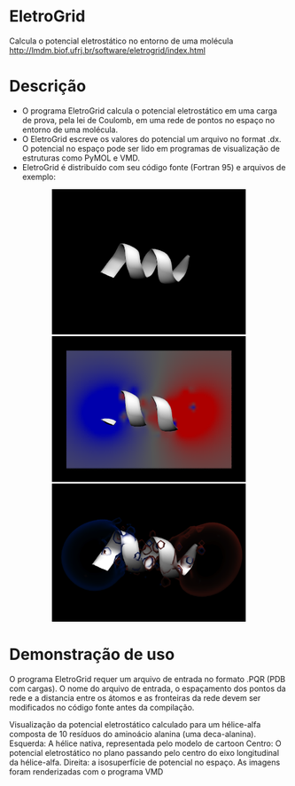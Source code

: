 # EletroGrid
Calcula o potencial eletrostático no entorno de uma molécula
http://lmdm.biof.ufrj.br/software/eletrogrid/index.html

# Descrição
* O programa EletroGrid calcula o potencial eletrostático em uma carga de prova, pela lei de Coulomb, em uma rede de pontos no espaço no entorno de uma molécula.
* O EletroGrid escreve os valores do potencial um arquivo no format .dx. O potencial no espaço pode ser lido em programas de visualização de estruturas como PyMOL e VMD.
* EletroGrid é distribuído com seu código fonte (Fortran 95) e arquivos de exemplo:

<p align="center">
  <img src="img/eletrogrid1.png" width="350" title="hover text">
  <img src="img/eletrogrid2.png" width="350" alt="accessibility text">
  <img src="img/eletrogrid3.png" width="350" alt="accessibility text">
</p>

# Demonstração de uso
O programa EletroGrid requer um arquivo de entrada no formato .PQR (PDB com cargas). O nome do arquivo de entrada, o espaçamento dos pontos da rede e a distancia entre os átomos e as fronteiras da rede devem ser modificados no código fonte antes da compilação.

Visualização da potencial eletrostático calculado para um hélice-alfa composta de 10 resíduos do aminoácio alanina (uma deca-alanina).
Esquerda: A hélice nativa, representada pelo modelo de cartoon 
Centro: O potencial eletrostático no plano passando pelo centro do eixo longitudinal da hélice-alfa.
Direita: a isosuperfície de potencial no espaço.
As imagens foram renderizadas com o programa VMD
